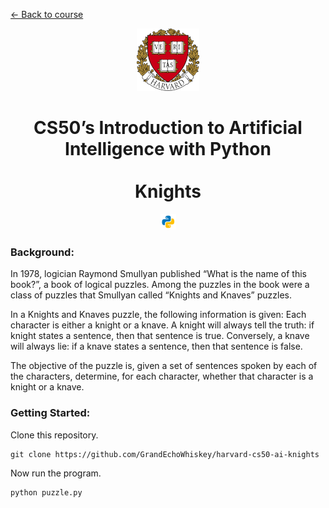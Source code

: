 [<- Back to course](https://github.com/GrandEchoWhiskey/grandechowhiskey/blob/main/dict/course/CS50-HarvardX/CS50AI/README.md)

<p align="center"><a href="https://cs50.harvard.edu/ai/2020">
  <img src="https://github.com/GrandEchoWhiskey/grandechowhiskey/blob/main/icons/course/harvard100.png" /><br>
</a></p>
<h1 align="center">CS50’s Introduction to Artificial Intelligence with Python<br><br>Knights</h1>

<p align="center"><a href="#">
  <img src="https://github.com/GrandEchoWhiskey/grandechowhiskey/blob/main/icons/programming/python.png" />
</a></p>

### Background:
In 1978, logician Raymond Smullyan published “What is the name of this book?”, a book of logical puzzles. Among the puzzles in the book were a class of puzzles that Smullyan called “Knights and Knaves” puzzles.

In a Knights and Knaves puzzle, the following information is given: Each character is either a knight or a knave. A knight will always tell the truth: if knight states a sentence, then that sentence is true. Conversely, a knave will always lie: if a knave states a sentence, then that sentence is false.

The objective of the puzzle is, given a set of sentences spoken by each of the characters, determine, for each character, whether that character is a knight or a knave.

### Getting Started:
Clone this repository.
```
git clone https://github.com/GrandEchoWhiskey/harvard-cs50-ai-knights
```
Now run the program.
```
python puzzle.py
```
